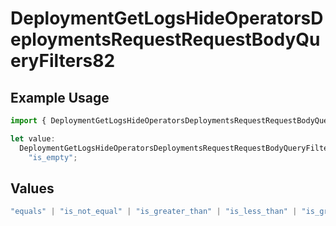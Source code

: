 # DeploymentGetLogsHideOperatorsDeploymentsRequestRequestBodyQueryFilters82

## Example Usage

```typescript
import { DeploymentGetLogsHideOperatorsDeploymentsRequestRequestBodyQueryFilters82 } from "@orq-ai/node/models/operations";

let value:
  DeploymentGetLogsHideOperatorsDeploymentsRequestRequestBodyQueryFilters82 =
    "is_empty";
```

## Values

```typescript
"equals" | "is_not_equal" | "is_greater_than" | "is_less_than" | "is_greater_than_or_equal_to" | "is_less_than_or_equal_to" | "is_between" | "is_empty" | "is_not_empty"
```